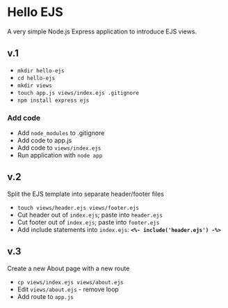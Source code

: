 # Hello EJS
A very simple Node.js Express application to introduce EJS views.

## v.1
* `mkdir hello-ejs`
* `cd hello-ejs`
* `mkdir views`
* `touch app.js views/index.ejs .gitignore`
* `npm install express ejs`

### Add code
* Add `node_modules` to .gitignore
* Add code to app.js
* Add code to `views/index.ejs`
* Run application with `node app`

## v.2
Split the EJS template into separate header/footer files
* `touch views/header.ejs views/footer.ejs`
* Cut header out of `index.ejs`; paste into `header.ejs`
* Cut footer out of `index.ejs`; paste into `footer.ejs`
* Add include statements into `index.ejs`: **`<%- include('header.ejs') -%>`**

## v.3
Create a new About page with a new route
* `cp views/index.ejs views/about.ejs`
* Edit `views/about.ejs` - remove loop
* Add route to `app.js`